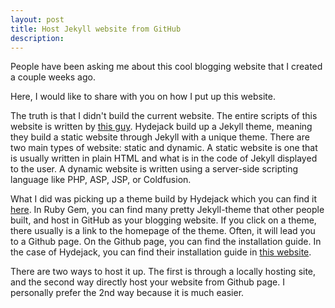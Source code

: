 ```yaml
---
layout: post
title: Host Jekyll website from GitHub
description:
---
```


People have been asking me about this cool blogging website that I created a couple weeks ago.

Here, I would like to share with you on how I put up this website.

The truth is that I didn't build the current website. The entire scripts of this website is written by [this guy](https://www.hydejack.com). Hydejack build up a Jekyll theme, meaning they build a static website through Jekyll with a unique theme. There are two main types of website: static and dynamic. A static website is one that is usually written in plain HTML and what is in the code of Jekyll displayed to the user. A dynamic website is written using a server-side scripting language like PHP, ASP, JSP, or Coldfusion.

What I did was picking up a theme build by Hydejack which you can find it [here](https://rubygems.org/search?utf8=%E2%9C%93&query=jekyll-theme). In Ruby Gem, you can find many pretty Jekyll-theme that other people built, and host in GitHub as your blogging website. If you click on a theme, there usually is a link to the homepage of the theme. Often, it will lead you to a Github page. On the Github page, you can find the installation guide. In the case of Hydejack, you can find their installation guide in [this website](https://github.com/qwtel/hydejack-starter-kit).

There are two ways to host it up. The first is through a locally hosting site, and the second way directly host your website from Github page. I personally prefer the 2nd way because it is much easier.
